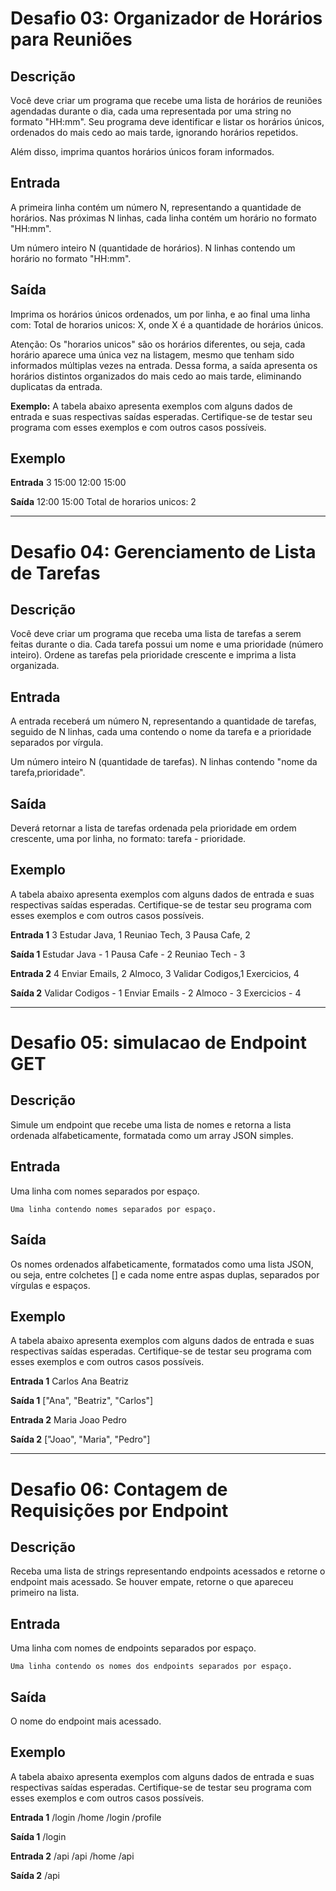 # Desafio 03: Organizador de Horários para Reuniões

## Descrição
Você deve criar um programa que recebe uma lista de horários de reuniões agendadas durante o dia, cada uma representada por uma string no formato "HH:mm". 
Seu programa deve identificar e listar os horários únicos, ordenados do mais cedo ao mais tarde, ignorando horários repetidos.

Além disso, imprima quantos horários únicos foram informados.

## Entrada

A primeira linha contém um número N, representando a quantidade de horários. Nas próximas N linhas, cada linha contém um horário no formato "HH:mm".

Um número inteiro N (quantidade de horários).
N linhas contendo um horário no formato "HH:mm".

## Saída

Imprima os horários únicos ordenados, um por linha, e ao final uma linha com:
Total de horarios unicos: X, onde X é a quantidade de horários únicos.

Atenção: Os "horarios unicos" são os horários diferentes, ou seja, cada horário aparece uma única vez na listagem, 
mesmo que tenham sido informados múltiplas vezes na entrada. Dessa forma, a saída apresenta os horários distintos 
organizados do mais cedo ao mais tarde, eliminando duplicatas da entrada.

**Exemplo:**
A tabela abaixo apresenta exemplos com alguns dados de entrada e suas respectivas saídas esperadas. Certifique-se de testar seu programa com esses exemplos e com outros casos possíveis.


## Exemplo
**Entrada**
3
15:00
12:00
15:00

**Saída**
12:00
15:00
Total de horarios unicos: 2

---

# Desafio 04: Gerenciamento de Lista de Tarefas

## Descrição
Você deve criar um programa que receba uma lista de tarefas a serem feitas durante o dia. Cada tarefa possui um nome e 
uma prioridade (número inteiro). Ordene as tarefas pela prioridade crescente e imprima a lista organizada.

## Entrada

A entrada receberá um número N, representando a quantidade de tarefas, seguido de N linhas, cada uma contendo o nome da tarefa e a prioridade separados por vírgula.

Um número inteiro N (quantidade de tarefas).
N linhas contendo "nome da tarefa,prioridade".

## Saída

Deverá retornar a lista de tarefas ordenada pela prioridade em ordem crescente, uma por linha, no formato: tarefa - prioridade.

## Exemplo
A tabela abaixo apresenta exemplos com alguns dados de entrada e suas respectivas saídas esperadas. Certifique-se de testar seu programa com esses exemplos e com outros casos possíveis.

**Entrada 1**
3
Estudar Java, 1
Reuniao Tech, 3
Pausa Cafe, 2

**Saída 1**
Estudar Java - 1
Pausa Cafe - 2
Reuniao Tech - 3


**Entrada 2**
4
Enviar Emails, 2
Almoco, 3
Validar Codigos,1
Exercicios, 4

**Saída 2**
Validar Codigos - 1
Enviar Emails - 2
Almoco - 3
Exercicios - 4

---

# Desafio 05: simulacao de Endpoint GET

## Descrição
Simule um endpoint que recebe uma lista de nomes e retorna a lista ordenada alfabeticamente, formatada como um array JSON simples.

## Entrada

Uma linha com nomes separados por espaço.

    Uma linha contendo nomes separados por espaço.

## Saída

Os nomes ordenados alfabeticamente, formatados como uma lista JSON, ou seja, entre colchetes [] e cada nome entre aspas duplas, separados por vírgulas e espaços.

## Exemplo
A tabela abaixo apresenta exemplos com alguns dados de entrada e suas respectivas saídas esperadas. Certifique-se de testar seu programa com esses exemplos e com outros casos possíveis.

**Entrada 1**
Carlos Ana Beatriz

**Saída 1**
["Ana", "Beatriz", "Carlos"]


**Entrada 2**
Maria Joao Pedro

**Saída 2**
["Joao", "Maria", "Pedro"]

---

# Desafio 06: Contagem de Requisições por Endpoint

## Descrição
Receba uma lista de strings representando endpoints acessados e retorne o endpoint mais acessado. Se houver empate, retorne o que apareceu primeiro na lista.

## Entrada

Uma linha com nomes de endpoints separados por espaço.

    Uma linha contendo os nomes dos endpoints separados por espaço.

## Saída

O nome do endpoint mais acessado.

## Exemplo
A tabela abaixo apresenta exemplos com alguns dados de entrada e suas respectivas saídas esperadas. Certifique-se de testar seu programa com esses exemplos e com outros casos possíveis.

**Entrada 1**
/login /home /login /profile

**Saída 1**
/login


**Entrada 2**
/api /api /home /api

**Saída 2**
/api